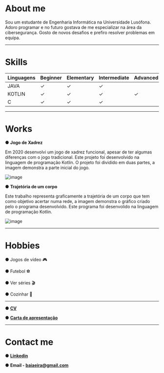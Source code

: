 # About me

Sou um estudante de Engenharia Informática na Universidade Lusófona. Adoro programar e no futuro gostava de me especializar na área da cibersegurança. Gosto de novos desafios e prefiro resolver problemas em equipa.


-----------
# Skills

|Linguagens |Beginner |Elementary |Intermediate |Advanced |Expert| 
|-----------|-----------|-----------|-----------|-----------|-----------|
|JAVA|✓ |✓ |✓ |  |  |
|KOTLIN|✓ |✓ |✓ |✓ |  |
|C|✓ |✓ |✓ |  |  |


-----------
# Works

● **Jogo de Xadrez**

Em 2020 desenvolvi um jogo de xadrez funcional, apesar de ter algumas diferenças com o jogo tradicional. Este projeto foi desenvolvido na linguagem de programação Kotlin.
O projeto foi dividido em duas partes, a imagem demonstra a parte inicial do jogo.

![image](https://user-images.githubusercontent.com/77054565/113521600-63610a80-9592-11eb-8b40-5628938b1fa2.png)


● **Trajetória de um corpo**

Este trabalho representa graficamente a trajetória de um corpo que tem como objetivo acertar numa rede, a imagem demonstra o gráfico criado pelo o programa desenvolvido.
Este programa foi desenvolido na linguagem de programação Kotlin.

![image](https://user-images.githubusercontent.com/77054565/113525002-551ee880-95aa-11eb-8e7f-ca6f49073a5c.png)


-----------
# Hobbies

● Jogos de vídeo 🎮

● Futebol ⚽

● Ver séries 🎬

● Cozinhar 🍪

-----------
● **[CV](https://download1649.mediafire.com/ohhg37zr0zpg/nveixajihrkegrf/CV+Rodrigo+Eira.pdf)**

● **[Carta de apresentação](https://download1651.mediafire.com/wc9zgnsjhybg/bscor1yx3m5enyx/Carta+de+apresenta%C3%A7%C3%A3o.pdf)**

-----------
# Contact me

● **[Linkedin](https://www.linkedin.com/in/rodrigo-eira-7542811b3/)**

● **Email - baiaeira@gmail.com**


